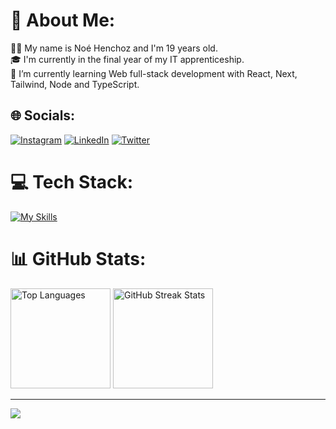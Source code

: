 # 💫 About Me:
👨‍💻 My name is Noé Henchoz and I'm 19 years old.<br>🎓 I'm currently in the final year of my IT apprenticeship.<br>🌱 I’m currently learning Web full-stack development with React, Next, Tailwind, Node and TypeScript.


## 🌐 Socials:
[![Instagram](https://img.shields.io/badge/Instagram-%23E4405F.svg?logo=Instagram&logoColor=white)](https://instagram.com/henchoznoe) [![LinkedIn](https://img.shields.io/badge/LinkedIn-%230077B5.svg?logo=linkedin&logoColor=white)](https://linkedin.com/in/henchoznoe) [![Twitter](https://img.shields.io/badge/Twitter-%231DA1F2.svg?logo=Twitter&logoColor=white)](https://twitter.com/noehenchoz) 

# 💻 Tech Stack:
[![My Skills](https://skillicons.dev/icons?i=react,js,ts,nodejs,express,nextjs,tailwind,php,java,html,css,vite,idea&theme=dark)](https://skillicons.dev)

# 📊 GitHub Stats:
<div>
  <img src="https://github-readme-stats.vercel.app/api/top-langs/?username=ARATY7&theme=vue-dark&hide_border=false&include_all_commits=false&count_private=true&layout=compact" alt="Top Languages" style="height: 160px;" />
  <img src="https://github-readme-streak-stats.herokuapp.com/?user=ARATY7&theme=vue-dark&hide_border=false" alt="GitHub Streak Stats" style="height: 160px;" />
</div>


---

[![](https://visitcount.itsvg.in/api?id=ARATY7&icon=0&color=9)](https://visitcount.itsvg.in)

<!-- Proudly created with GPRM ( https://gprm.itsvg.in ) -->

